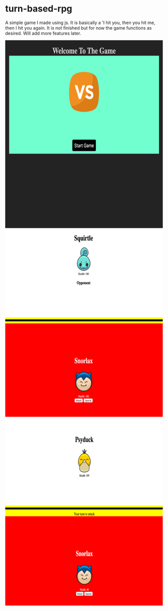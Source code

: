 # turn-based-rpg
A simple game I made using js. It is basically a 'I hit you, then you hit me, then I hit you again. It is not finished but for now the game functions as desired. Will add more features later.

<img src="images/imageone.png" width="700" height="600">
<br>
<img src="images/imagetwo.png" width="700" height="600">
<br>
<img src="images/imagethree.png" width="700" height="600">
<br>

